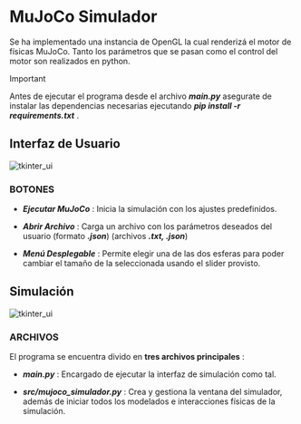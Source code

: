 ﻿# MuJoCo Simulador

Se ha implementado una instancia de OpenGL la cual renderizá el motor de físicas MuJoCo. Tanto los parámetros que se pasan como el control del motor son realizados en python.
>[!IMPORTANT]
> Antes de ejecutar el programa desde el archivo ***main.py*** asegurate de instalar las dependencias necesarias ejecutando ***pip install -r requirements.txt*** .
## Interfaz de Usuario
![tkinter_ui](https://github.com/gabi-er/Practicas_POO/blob/main/images/tkinter_ui.png "MuJoCo User Interface")
 
  ### BOTONES
  - ***Ejecutar MuJoCo*** : Inicia la simulación con los ajustes predefinidos.
  
  - ***Abrir Archivo*** : Carga un archivo con los parámetros deseados del usuario (formato ***.json***) (archivos ***.txt, .json***)
  
  - ***Menú Desplegable*** : Permite elegir una de las dos esferas para poder cambiar el tamaño de la seleccionada usando el slider provisto.

## Simulación
![tkinter_ui](https://github.com/gabi-er/Practicas_POO/blob/main/images/mujoco_sim_1.gif "Uso de la interfaz y funcionamiento de la simulación")
  
  ### ARCHIVOS
  El programa se encuentra divido en **tres archivos principales** :
  - ***main.py*** : Encargado de ejecutar la interfaz de simulación como tal.
  
   
  - ***src/mujoco_simulador.py*** : Crea y gestiona la ventana del simulador, además de iniciar todos los modelados e interacciones físicas de la simulación.
  
